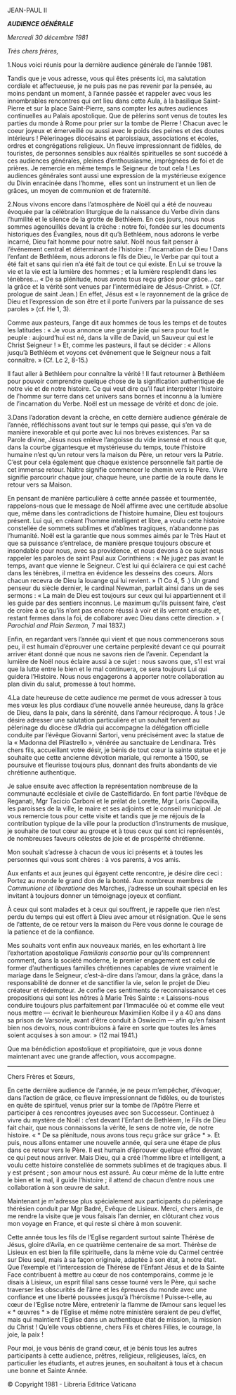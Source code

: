 JEAN-PAUL II

***AUDIENCE GÉNÉRALE***

*Mercredi 30 décembre 1981*

*Très chers frères,*

1.Nous voici réunis pour la dernière audience générale de l’année 1981.

Tandis que je vous adresse, vous qui êtes présents ici, ma salutation cordiale et affectueuse, je ne puis pas ne pas revenir par la pensée, au moins pendant un moment, à l’année passée et rappeler avec vous les innombrables rencontres qui ont lieu dans cette Aula, à la basilique Saint-Pierre et sur la place Saint-Pierre, sans compter les autres audiences continuelles au Palais apostolique. Que de pèlerins sont venus de toutes les parties du monde à Rome pour prier sur la tombe de Pierre ! Chacun avec le coeur joyeux et émerveillé ou aussi avec le poids des peines et des doutes intérieurs ! Pèlerinages diocésains et paroissiaux, associations et écoles, ordres et congrégations religieux. Un fleuve impressionnant de fidèles, de touristes, de personnes sensibles aux réalités spirituelles se sont succédé à ces audiences générales, pleines d’enthousiasme, imprégnées de foi et de prières. Je remercie en même temps le Seigneur de tout cela ! Les audiences générales sont aussi une expression de la mystérieuse exigence du Divin enracinée dans l’homme,  elles sont un instrument et un lien de grâces, un moyen de communion et de fraternité.

2.Nous vivons encore dans l’atmosphère de Noël qui a été de nouveau évoquée par la célébration liturgique de la naissance du Verbe divin dans l’humilité et le silence de la grotte de Bethléem. En ces jours, nous nous sommes agenouillés devant la crèche : notre foi, fondée sur les documents historiques des Évangiles, nous dit qu’à Bethléem, nous adorons le verbe incarné, Dieu fait homme pour notre salut. Noël nous fait penser à l’événement central et déterminant de l’histoire : l’incarnation de Dieu ! Dans l’enfant de Bethléem, nous adorons le fils de Dieu, le Verbe par qui tout a été fait et sans qui rien n’a été fait de tout ce qui existe. En Lui se trouve la vie et la vie est la lumière des hommes ; et la lumière resplendit dans les ténèbres… « De sa plénitude, nous avons tous reçu grâce pour grâce… car la grâce et la vérité sont venues par l’intermédiaire de Jésus-Christ. » (Cf. prologue de saint Jean.) En effet, Jésus est « le rayonnement de la grâce de Dieu et l’expression de son être et il porte l’univers par la puissance de ses paroles » (cf. He 1, 3).

Comme aux pasteurs, l’ange dit aux hommes de tous les temps et de toutes les latitudes : « Je vous annonce une grande joie qui sera pour tout le peuple : aujourd’hui est né, dans la ville de David, un Sauveur qui est le Christ Seigneur ! » Et, comme les pasteurs, il faut se décider : « Allons jusqu’à Bethléem et voyons cet événement que le Seigneur nous a fait connaître. » (Cf. Lc 2, 8-15.)

Il faut aller à Bethléem pour connaître la vérité ! Il faut retourner à Bethléem pour pouvoir comprendre quelque chose de la signification authentique de notre vie et de notre histoire. Ce qui veut dire qu’il faut interpréter l’histoire de l’homme sur terre dans cet univers sans bornes et inconnu à la lumière de l’incarnation du Verbe. Noël est un message de vérité et donc de joie.

3.Dans l’adoration devant la crèche, en cette dernière audience générale de l’année, réfléchissons avant tout sur le temps qui passe, qui s’en va de manière inexorable et qui porte avec lui nos brèves existences. Par sa Parole divine, Jésus nous enlève l’angoisse du vide insensé et nous dit que, dans la courbe gigantesque et mystérieuse du temps, toute l’histoire humaine n’est qu’un retour vers la maison du Père, un retour vers la Patrie. C’est pour cela également que chaque existence personnelle fait partie de cet immense retour. Naître signifie commencer le chemin vers le Père. Vivre signifie parcourir chaque jour, chaque heure, une partie de la route dans le retour vers sa Maison.

En pensant de manière particulière à cette année passée et tourmentée, rappelons-nous que le message de Noël affirme avec une certitude absolue que, même dans les contradictions de l’histoire humaine, Dieu est toujours présent. Lui qui, en créant l’homme intelligent et libre, a voulu cette histoire constellée de sommets sublimes et d’abîmes tragiques, n’abandonne pas l’humanité. Noël est la garantie que nous sommes aimés par le Très Haut et que sa puissance s’entrelace, de manière presque toujours obscure et insondable pour nous, avec sa providence, et nous devons à ce sujet nous rappeler les paroles de saint Paul aux Corinthiens : « Ne jugez pas avant le temps, avant que vienne le Seigneur. C’est lui qui éclairera ce qui est caché dans les ténèbres, il mettra en évidence les desseins des coeurs. Alors chacun recevra de Dieu la louange qui lui revient. » (1 Co 4, 5 .) Un grand penseur du siècle dernier, le cardinal Newman, parlait ainsi dans un de ses sermons : « La main de Dieu est toujours sur ceux qui lui appartiennent et il les guide par des sentiers inconnus. Le maximum qu’ils puissent faire, c’est de croire à ce qu’ils n’ont pas encore réussi à voir et ils verront ensuite et, restant fermes dans la foi, de collaborer avec Dieu dans cette direction. » ( *Parochial and Plain Sermon,* 7 mai 1837.)

Enfin, en regardant vers l’année qui vient et que nous commencerons sous peu, il est humain d’éprouver une certaine perplexité devant ce qui pourrait arriver étant donné que nous ne savons rien de l’avenir. Cependant la lumière de Noël nous éclaire aussi à ce sujet : nous savons que, s’il est vrai que la lutte entre le bien et le mal continuera, ce sera toujours Lui qui guidera l’Histoire. Nous nous engagerons à apporter notre collaboration au plan divin du salut, promesse à tout homme.

4.La date heureuse de cette audience me permet de vous adresser à tous mes vœux les plus cordiaux d’une nouvelle année heureuse, dans la grâce de Dieu, dans la paix, dans la sérénité, dans l’amour réciproque. À tous ! Je désire adresser une salutation particulière et un souhait fervent au pèlerinage du diocèse d’Adria qui accompagne la délégation officielle conduite par l’évêque Giovanni Sartori, venu précisément avec la statue de la « Madonna del Pilastrello », vénérée au sanctuaire de Lendinara. Très chers fils, accueillant votre désir, je bénis de tout cœur la sainte statue et je souhaite que cette ancienne dévotion mariale, qui remonte à 1500, se poursuive et fleurisse toujours plus, donnant des fruits abondants de vie chrétienne authentique.

Je salue ensuite avec affection la représentation nombreuse de la communauté ecclésiale et civile de Castelfidardo. En font partie l’évêque de Reganati, Mgr Tacicio Carboni et le prélat de Lorette, Mgr Loris Capovilla, les paroisses de la ville, le maire et ses adjoints et le conseil municipal. Je vous remercie tous pour cette visite et tandis que je me réjouis de la contribution typique de la ville pour la production d’instruments de musique, je souhaite de tout cœur au groupe et à tous ceux qui sont ici représentés, de nombreuses faveurs célestes de joie et de prospérité chrétienne.

Mon souhait s’adresse à chacun de vous ici présents et à toutes les personnes qui vous sont chères : à vos parents, à vos amis.

Aux enfants et aux jeunes qui égayent cette rencontre, je désire dire ceci : Portez au monde le grand don de la bonté. Aux nombreux membres de *Communione et liberatione* des Marches, j’adresse un souhait spécial en les invitant à toujours donner un témoignage joyeux et confiant.

À ceux qui sont malades et à ceux qui souffrent, je rappelle que rien n’est perdu du temps qui est offert à Dieu avec amour et résignation. Que le sens de l’attente, de ce retour vers la maison du Père vous donne le courage de la patience et de la confiance.

Mes souhaits vont enfin aux nouveaux mariés, en les exhortant à lire l’exhortation apostolique *Familiaris consortio* pour qu’ils comprennent comment, dans la société moderne, le premier engagement est celui de former d’authentiques familles chrétiennes capables de vivre vraiment le mariage dans le Seigneur, c’est-à-dire dans l’amour, dans la grâce, dans la responsabilité de donner et de sanctifier la vie, selon le projet de Dieu créateur et rédempteur. Je confie ces sentiments de reconnaissance et ces propositions qui sont les nôtres à Marie Très Sainte : « Laissons-nous conduire toujours plus parfaitement par l’Immaculée où et comme elle veut nous mettre — écrivait le bienheureux Maximilien Kolbe il y a 40 ans dans sa prison de Varsovie, avant d’être conduit à Oswiecim — afin qu’en faisant bien nos devoirs, nous contribuions à faire en sorte que toutes les âmes soient acquises à son amour. » (12 mai 1941.)

Que ma bénédiction apostolique et propitiatoire, que je vous donne maintenant avec une grande affection, vous accompagne.

* * *

Chers Frères et Sœurs,

En cette dernière audience de l’année, je ne peux m’empêcher, d’évoquer, dans l’action de grâce, ce fleuve impressionnant de fidèles, ou de touristes en quête de spirituel, venus prier sur la tombe de l’Apôtre Pierre et participer à ces rencontres joyeuses avec son Successeur. Continuez à vivre du mystère de Noël : c’est devant l’Enfant de Bethléem, le Fils de Dieu fait chair, que nous connaissons la vérité, le sens de notre vie, de notre histoire. « * De sa plénitude, nous avons tous reçu grâce sur grâce * ». Et puis, nous allons entamer une nouvelle année, qui sera une étape de plus dans ce retour vers le Père. Il est humain d’éprouver quelque effroi devant ce qui peut nous arriver. Mais Dieu, qui a créé l’homme libre et intelligent, a voulu cette histoire constellée de sommets sublimes et de tragiques abus. Il y est présent ; son amour nous est assuré. Au cœur même de la lutte entre le bien et le mal, il guide l’histoire ; il attend de chacun d’entre nous une collaboration à son œuvre de salut.

Maintenant je m'adresse plus spécialement aux participants du pèlerinage thérésien conduit par Mgr Badré, Evêque de Lisieux. Merci, chers amis, de me rendre la visite que je vous faisais l’an dernier, en clôturant chez vous mon voyage en France, et qui reste si chère à mon souvenir.

Cette année tous les fils de l’Eglise regardent surtout sainte Thérèse de Jésus, gloire d’Avila, en ce quatrième centenaire de sa mort. Thérèse de Lisieux en est bien la fille spirituelle, dans la même voie du Carmel centrée sur Dieu seul, mais à sa façon originale, adaptée à son état, à notre état. Que l’exemple et l’intercession de Thérèse de l’Enfant Jésus et de la Sainte Face contribuent à mettre au cœur de nos contemporains, comme je le disais à Lisieux, un esprit filial sans cesse tourné vers le Père, qui sache traverser les obscurités de l’âme et les épreuves du monde avec une confiance et une liberté poussées jusqu’à l’héroïsme ! Puisse-t-elle, au cœur de l’Eglise notre Mère, entretenir la flamme de l’Amour sans lequel les « * œuvres * » de l’Eglise et même notre ministère seraient de peu d’effet, mais qui maintient l’Eglise dans un authentique état de mission, la mission du Christ ! Qu’elle vous obtienne, chers Fils et chères Filles, le courage, la joie, la paix !

Pour moi, je vous bénis de grand cœur, et je bénis tous les autres participants à cette audience, prêtres, religieux, religieuses, laïcs, en particulier les étudiants, et autres jeunes, en souhaitant à tous et à chacun une bonne et Sainte Année.

© Copyright 1981 - Libreria Editrice Vaticana